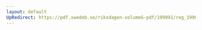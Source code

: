 ```yaml
---
layout: default
UpRedirect: https://pdf.swedeb.se/riksdagen-volumeG-pdf/199091/reg_199091_FöU.pdf
---
```

